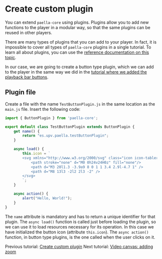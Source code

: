 # Create custom plugin

You can extend `paella-core` using plugins. Plugins allow you to add new functions to the player in a modular way, so that the same plugins can be reused in other players.

There are many types of plugins that you can add to your player. In fact, it is impossible to cover all types of `paella-core` plugins in a single tutorial. To learn all about plugins, you can use the [reference documentation on this topic](../plugins.md).

In our case, we are going to create a button type plugin, which we can add to the player in the same way we did in the [tutorial where we added the playback bar buttons](add_plugins.md).

## Plugin file

Create a file with the name `TestButtonPlugin.js` in the same location as the `main.js` file. Insert the following code:

```js
import { ButtonPlugin } from 'paella-core';

export default class TestButtonPlugin extends ButtonPlugin {
    get name() {
        return "es.upv.paella.testButtonPlugin";
    }

    async load() {
        this.icon = `
        <svg xmlns="http://www.w3.org/2000/svg" class="icon icon-tabler icon-tabler-brand-messenger" width="44" height="44" viewBox="0 0 24 24" stroke-width="1.5" stroke="#2c3e50" fill="none" stroke-linecap="round" stroke-linejoin="round">
            <path stroke="none" d="M0 0h24v24H0z" fill="none"/>
            <path d="M3 20l1.3 -3.9a9 8 0 1 1 3.4 2.9l-4.7 1" />
            <path d="M8 13l3 -2l2 2l3 -2" />
        </svg>
        `;
    }

    async action() {
        alert("Hello, World!");
    }
}
```

The `name` attribute is mandatory and has to return a unique identifier for that plugin. The `async load()` function is called just before loading the plugin, so we can use it to load resources necessary for its operation. In this case we have initialized the button icon (attribute `this.icon`). The `async action()` function, in button type plugins, is the one called when the user clicks on it.

Previous tutorial: [Create custom plugin](create_custom_plugin.md)
Next tutorial: [Video canvas: adding zoom](video_canvas.md)
